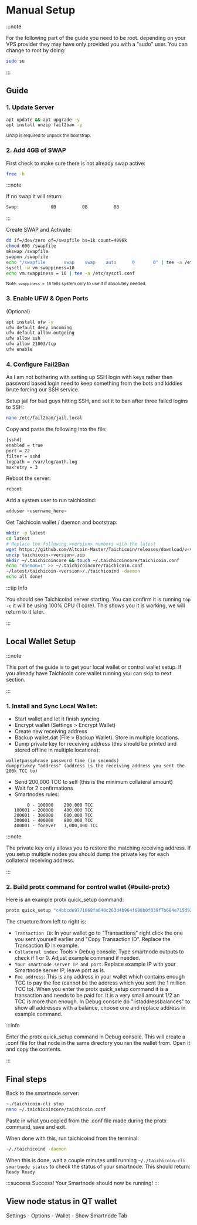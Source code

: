 # Manual Setup

:::note

For the following part of the guide you need to be root. depending on your VPS provider they may have only provided you with a "sudo" user. You can change to root by doing:

```bash
sudo su
```

:::

## Guide

### 1. Update Server

```bash
apt update && apt upgrade -y
apt install unzip fail2ban -y
```

<sub>Unzip is required to unpack the bootstrap.</sub>

### 2. Add 4GB of SWAP

First check to make sure there is not already swap active:

```bash
free -h
```

:::note

If no swap it will return:

```bash
Swap:            0B          0B          0B
```

:::

Create SWAP and Activate:

```bash
dd if=/dev/zero of=/swapfile bs=1k count=4096k
chmod 600 /swapfile
mkswap /swapfile
swapon /swapfile
echo "/swapfile       swap    swap    auto      0       0" | tee -a /etc/fstab
sysctl -w vm.swappiness=10
echo vm.swappiness = 10 | tee -a /etc/sysctl.conf
```

<div class="alert alert--info" role="alert">
  <sub>
    Note: <code>swappiness = 10</code> tells system only to use it if absolutely
    needed.
  </sub>
</div>

### 3. Enable UFW & Open Ports

(Optional)

```bash
apt install ufw -y
ufw default deny incoming
ufw default allow outgoing
ufw allow ssh
ufw allow 21003/tcp
ufw enable
```

### 4. Configure Fail2Ban

As I am not bothering with setting up SSH login with keys rather then password based login need to keep something from the bots and kiddies brute forcing our SSH service.

Setup jail for bad guys hitting SSH, and set it to ban after three failed logins to SSH:

```bash
nano /etc/fail2ban/jail.local
```

Copy and paste the following into the file:

```bash
[sshd]
enabled = true
port = 22
filter = sshd
logpath = /var/log/auth.log
maxretry = 3
```

Reboot the server:

```bash
reboot
```

Add a system user to run taichicoind:

```bash
adduser <username_here>
```

Get Taichicoin wallet / daemon and bootstrap:

```bash
mkdir -p latest
cd latest
# Replace the following <version> numbers with the latest
wget https://github.com/Altcoin-Master/Taichicoin/releases/download/v<version>/taichicoin-<version>.zip
unzip taichicoin-<version>.zip
mkdir ~/.taichicoincore && touch ~/.taichicoincore/taichicoin.conf
echo "daemon=1" >> ~/.taichicoincore/taichicoin.conf
~/latest/taichicoin-<version>/./taichicoind -daemon
echo all done!
```

:::tip Info

You should see Taichicoind server starting. You can confirm it is running <code>top -c</code> it will be using 100% CPU (1 core). This shows you it is working, we will return to it later.

:::

## Local Wallet Setup

:::note

This part of the guide is to get your local wallet or control wallet setup. If you already have Taichicoin core wallet running you can skip to next section.

:::

### 1. Install and Sync Local Wallet:

- Start wallet and let it finish syncing.
- Encrypt wallet (Settings > Encrypt Wallet)
- Create new receiving address
- Backup wallet.dat (File > Backup Wallet). Store in multiple locations.
- Dump private key for receiving address (this should be printed and stored offline in multiple locations):

```
walletpassphrase password time (in seconds)
dumpprivkey "address" (address is the receiving address you sent the 200k TCC to)
```

- Send 200,000 TCC to self (this is the minimum collateral amount)
- Wait for 2 confirmations
- Smartnodes rules:
```
        0 - 100000    200,000 TCC
   100001 - 200000    400,000 TCC
   200001 - 300000    600,000 TCC
   300001 - 400000    800,000 TCC
   400001 - forever   1,000,000 TCC
```

:::note

The private key only allows you to restore the matching receiving address. If you setup multiple nodes you should dump the private key for each collateral receiving address.

:::

### 2. Build protx command for control wallet {#build-protx}

Here is an example protx quick_setup command:

```bash
protx quick_setup "c4bbcde9771668fa640c263d4b964f688b0f039f7b684e715d92e4012369fea6" "1" "127.0.0.1:21003" "BFbWv94ZfueciwVVpHLMdqFayaXAS4sBxP"
```

The structure from left to right is:

- <code>Transaction ID</code>: In your wallet go to "Transactions" right click
  the one you sent yourself earlier and "Copy Transaction ID". Replace the
  Transaction ID in example.
- <code>Collateral index</code>: Tools > Debug console. Type smartnode outputs
  to check if 1 or 0. Adjust example command if needed.
- <code>Your smartnode server IP and port</code>. Replace example IP with your
  Smartnode server IP, leave port as is.
- <code>Fee address</code>: This is any address in your wallet which contains
  enough TCC to pay the fee (cannot be the address which you sent the 1 million
  TCC to). When you enter the protx quick_setup command it is a transaction and
  needs to be paid for. It is a very small amount 1/2 an TCC is more than
  enough. In Debug console do "listaddressbalances" to show all addresses with a
  balance, choose one and replace address in example command.

:::info

Enter the protx quick_setup command in Debug console. This will create a .conf file for that node in the same directory you ran the wallet from. Open it and copy the contents.

:::

## Final steps

Back to the smartnode server:

```bash
~./taichicoin-cli stop
nano ~/.taichicoincore/taichicoin.conf
```

Paste in what you copied from the .conf file made during the protx command, save and exit.

When done with this, run taichicoind from the terminal:

```bash
~/./taichicoind -daemon
```

When this is done, wait a couple minutes until running `~/./taichicoin-cli smartnode status` to check the status of your smartnode. This should return: `Ready Ready`

:::success Success!
Your Smartnode should now be running!
:::

## View node status in QT wallet
Settings - Options - Wallet - Show Smartnode Tab
